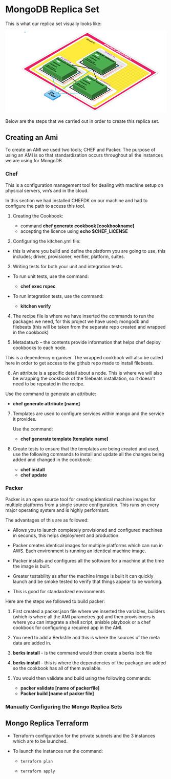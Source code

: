 # MongoDB Replica Set

  This is what our replica set visually looks like:

 ![20200203162540686](img-paste-20200203162540686.png)

Below are the steps that we carried out in order to create this replica set.

## Creating an Ami

To create an AMI we used two tools; CHEF and Packer. The purpose of using an AMI is so that standardization occurs throughout all the instances we are using for MongoDB.


### Chef

This is a configuration management tool for dealing with machine setup on physical servers, vm’s and in the cloud.

In this section we had installed CHEFDK on our machine and had to configure the path to access this tool.


1. Creating the Cookbook:

      - command **chef generate cookbook [cookbookname]**
      - accepting the licence using **echo $CHEF_LICENSE**

2. Configuring the kitchen.yml file:

  - this is where you build and define the platform you are going to use, this includes; driver, provisioner, verifier, platform, suites.

3. Writing tests for both your unit and integration tests.

  - To run unit tests, use the command:
      - **chef exec rspec**

  - To run integration tests, use the command:
      - **kitchen verify**

4. The recipe file is where we have inserted the commands to run the packages we need, for this project we have used; mongodb and filebeats (this will be taken from the separate repo created and wrapped in the cookbook)

5. Metadata.rb – the contents provide information that helps chef deploy cookbooks to each node.

This is a dependency organiser. The wrapped cookbook will also be called here in order to get access to the github repo made to install filebeats.


6. An attribute is a specific detail about a node. This is where we will also be wrapping the cookbook of the filebeats installation, so it doesn’t need to be repeated in the recipe.

 Use the command to generate an attribute:
-  **chef generate attribute [name]**


7. Templates are used to configure services within mongo and the service it provides.

    Use the command:
      -	**chef generate template [template name]**

8. Create tests to ensure that the templates are being created and used, use the following commands to install and update all the changes being added and changed in the cookbook:

	-  **chef install**
	-  **chef update**


### Packer

Packer is an open source tool for creating identical machine images for multiple platforms from a single source configuration. This runs on every major operating system and is highly performant.

The advantages of this are as followed:

-	Allows you to launch completely provisioned and configured machines in seconds, this helps deployment and production.

-	Packer creates identical images for multiple platforms which can run in AWS. Each environment is running an identical machine image.

-	Packer installs and configures all the software for a machine at the time the image is built.

-	Greater testability as after the machine image is built it can quickly launch and be smoke tested to verify that things appear to be working.

-	This is good for standardized environments

Here are the steps we followed to build packer:

1.	First created a packer.json file where we inserted the variables, builders (which is where all the AMI parametres go) and then provisioners is where you can integrate a shell script, anisble playbook or a chef cookbook for configuring a required app in the AMI.

2.	You need to add a Berksfile and this is where the sources of the meta data are added in.

3.	**berks install** - is the command would then create a berks lock file

4.	**berks install** - this is where the dependencies of the package are added so the cookbook has all of them available.

5.	You would then validate and build using the following commands:

    - **packer validate [name of packerfile]**
    - **Packer build [name of packer file]**

### Manually Configuring the Mongo Replica Sets




## Mongo Replica Terraform

- Terraform configuration for the private subnets and the 3 instances which are to be launched.

- To launch the instances run the command:

  - `` terraform plan ``

  - `` terraform apply ``
